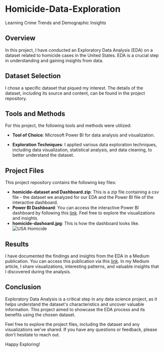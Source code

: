 # Homicide-Data-Exploration
Learning Crime Trends and Demographic Insights




## Overview
In this project, I have conducted an Exploratory Data Analysis (EDA) on a dataset related to homicide cases in the United States. EDA is a crucial step in understanding and gaining insights from data.

## Dataset Selection
I chose a specific dataset that piqued my interest. The details of the dataset, including its source and content, can be found in the project repository.

## Tools and Methods
For this project, the following tools and methods were utilized:

- **Tool of Choice**: Microsoft Power BI for data analysis and visualization.

- **Exploration Techniques**: I applied various data exploration techniques, including data visualization, statistical analysis, and data cleaning, to better understand the dataset.

## Project Files
This project repository contains the following key files:

- **homicide-dataset and Dashboard.zip**: This is a zip file containing a csv file - the dataset we analyzed for our EDA and the Power BI file of the interactive dashboard.
- **Power BI Dashboard**: You can access the interactive Power BI dashboard by following this [link](https://app.powerbi.com/links/nQHepu1iwr?ctid=392ba85e-a1c8-4f5c-85ec-251bc6d10f96&pbi_source=linkShare). Feel free to explore the visualizations and insights.
- **homicide-dashoard.jpg**: This is how the dashboard looks like.
  ![USA Homicide](https://github.com/OsinachiEzemba/USA-Homicide-Cases/assets/127313959/3bed3425-ae97-4678-a8f2-1dfd9ba2acaf)


## Results
I have documented the findings and insights from the EDA in a Medium publication. You can access this publication via this [link](https://ezembaosinachi.medium.com/delving-into-homicides-in-the-united-states-a-data-driven-exploration-bb68b277f599). In my Medium article, I share visualizations, interesting patterns, and valuable insights that I discovered during the analysis.

## Conclusion
Exploratory Data Analysis is a critical step in any data science project, as it helps  understand the dataset's characteristics and uncover valuable information. This project aimed to showcase the EDA process and its benefits using the chosen dataset.

Feel free to explore the project files, including the dataset and any visualizations we've shared. If you have any questions or feedback, please don't hesitate to reach out.

Happy Exploring!

